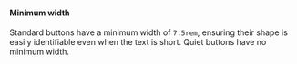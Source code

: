 #### Minimum width

Standard buttons have a minimum width of `7.5rem`, ensuring their shape is easily identifiable even when the text is short. Quiet buttons have no minimum width.
